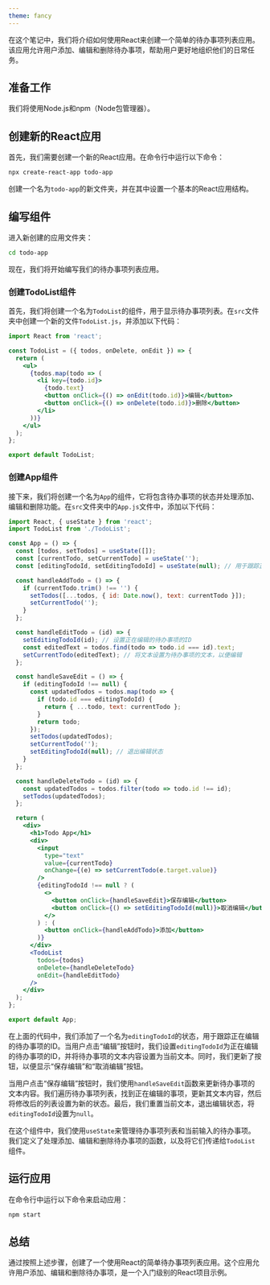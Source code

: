 ```yaml
---
theme: fancy
---
```

在这个笔记中，我们将介绍如何使用React来创建一个简单的待办事项列表应用。该应用允许用户添加、编辑和删除待办事项，帮助用户更好地组织他们的日常任务。

## 准备工作

我们将使用Node.js和npm（Node包管理器）。

## 创建新的React应用

首先，我们需要创建一个新的React应用。在命令行中运行以下命令：


```bash
npx create-react-app todo-app
```

创建一个名为`todo-app`的新文件夹，并在其中设置一个基本的React应用结构。

## 编写组件

进入新创建的应用文件夹：


```bash
cd todo-app
```

现在，我们将开始编写我们的待办事项列表应用。

### 创建TodoList组件

首先，我们将创建一个名为`TodoList`的组件，用于显示待办事项列表。在`src`文件夹中创建一个新的文件`TodoList.js`，并添加以下代码：


```jsx
import React from 'react';

const TodoList = ({ todos, onDelete, onEdit }) => {
  return (
    <ul>
      {todos.map(todo => (
        <li key={todo.id}>
          {todo.text}
          <button onClick={() => onEdit(todo.id)}>编辑</button>
          <button onClick={() => onDelete(todo.id)}>删除</button>
        </li>
      ))}
    </ul>
  );
};

export default TodoList;

```

### 创建App组件

接下来，我们将创建一个名为`App`的组件，它将包含待办事项的状态并处理添加、编辑和删除功能。在`src`文件夹中的`App.js`文件中，添加以下代码：

```jsx
import React, { useState } from 'react';
import TodoList from './TodoList';

const App = () => {
  const [todos, setTodos] = useState([]);
  const [currentTodo, setCurrentTodo] = useState('');
  const [editingTodoId, setEditingTodoId] = useState(null); // 用于跟踪正在编辑的待办事项的ID

  const handleAddTodo = () => {
    if (currentTodo.trim() !== '') {
      setTodos([...todos, { id: Date.now(), text: currentTodo }]);
      setCurrentTodo('');
    }
  };

  const handleEditTodo = (id) => {
    setEditingTodoId(id); // 设置正在编辑的待办事项的ID
    const editedText = todos.find(todo => todo.id === id).text;
    setCurrentTodo(editedText); // 将文本设置为待办事项的文本，以便编辑
  };

  const handleSaveEdit = () => {
    if (editingTodoId !== null) {
      const updatedTodos = todos.map(todo => {
        if (todo.id === editingTodoId) {
          return { ...todo, text: currentTodo };
        }
        return todo;
      });
      setTodos(updatedTodos);
      setCurrentTodo('');
      setEditingTodoId(null); // 退出编辑状态
    }
  };

  const handleDeleteTodo = (id) => {
    const updatedTodos = todos.filter(todo => todo.id !== id);
    setTodos(updatedTodos);
  };

  return (
    <div>
      <h1>Todo App</h1>
      <div>
        <input
          type="text"
          value={currentTodo}
          onChange={(e) => setCurrentTodo(e.target.value)}
        />
        {editingTodoId !== null ? (
          <>
            <button onClick={handleSaveEdit}>保存编辑</button>
            <button onClick={() => setEditingTodoId(null)}>取消编辑</button>
          </>
        ) : (
          <button onClick={handleAddTodo}>添加</button>
        )}
      </div>
      <TodoList
        todos={todos}
        onDelete={handleDeleteTodo}
        onEdit={handleEditTodo}
      />
    </div>
  );
};

export default App;

```
在上面的代码中，我们添加了一个名为`editingTodoId`的状态，用于跟踪正在编辑的待办事项的ID。当用户点击“编辑”按钮时，我们设置`editingTodoId`为正在编辑的待办事项的ID，并将待办事项的文本内容设置为当前文本。同时，我们更新了按钮，以便显示“保存编辑”和“取消编辑”按钮。

当用户点击“保存编辑”按钮时，我们使用`handleSaveEdit`函数来更新待办事项的文本内容。我们遍历待办事项列表，找到正在编辑的事项，更新其文本内容，然后将修改后的列表设置为新的状态。最后，我们重置当前文本，退出编辑状态，将`editingTodoId`设置为`null`。

在这个组件中，我们使用`useState`来管理待办事项列表和当前输入的待办事项。我们定义了处理添加、编辑和删除待办事项的函数，以及将它们传递给`TodoList`组件。

## 运行应用

在命令行中运行以下命令来启动应用：


```bash
npm start
```

## 总结

通过按照上述步骤，创建了一个使用React的简单待办事项列表应用。这个应用允许用户添加、编辑和删除待办事项，是一个入门级别的React项目示例。
